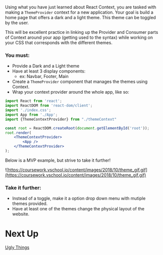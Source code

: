 Using what you have just learned about React Context, you are tasked with making a `ThemeProvider` context for a new application.  Your goal is build a home page that offers a dark and a light theme.  This theme can be toggled by the user.

This will be excellent practice in linking up the Provider and Consumer parts of Context around your app (getting used to the syntax) while working on your CSS that corresponds with the different themes.

### You must:

- Provide a Dark and a Light theme
- Have at least 3 display components:
    - ex: Navbar, Footer, Main
- Create a `ThemeProvider` component that manages the themes using Context.
- Wrap your context provider around the whole app, like so:

```jsx
import React from 'react';
import ReactDOM from 'react-dom/client';
import './index.css';
import App from './App';
import {ThemeContextProvider} from "./themeContext"

const root = ReactDOM.createRoot(document.getElementById('root'));
root.render(
	<ThemeContextProvider>
	    <App />
	</ThemeContextProvider>
);
```

Below is a MVP example, but strive to take it further!

![https://coursework.vschool.io/content/images/2018/10/theme_gif.gif](https://coursework.vschool.io/content/images/2018/10/theme_gif.gif)

### Take it further:

- Instead of a toggle, make it a option drop down menu with mutiple themes provided.
- Have at least one of the themes change the physical layout of the website.

# Next Up

[Ugly Things](https://www.notion.so/Ugly-Things-2da5be5adffc40798cd4f112c974170b)